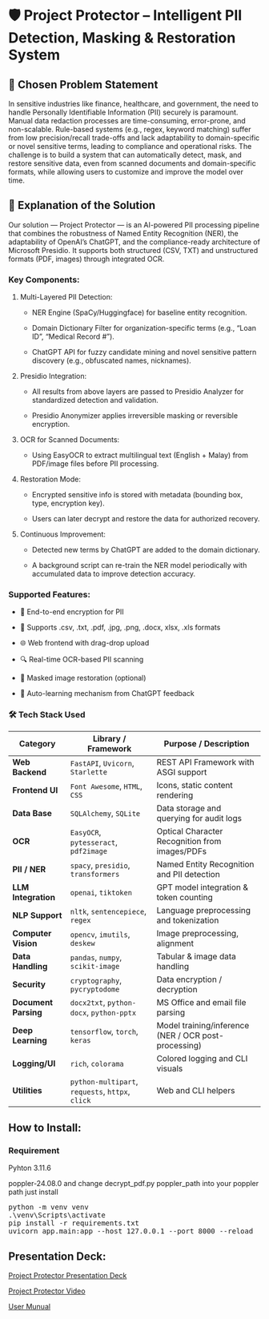 # 🛡️ Project Protector – Intelligent PII Detection, Masking & Restoration System

## 🧩 Chosen Problem Statement

In sensitive industries like finance, healthcare, and government, the need to handle Personally Identifiable Information (PII) securely is paramount. Manual data redaction processes are time-consuming, error-prone, and non-scalable. Rule-based systems (e.g., regex, keyword matching) suffer from low precision/recall trade-offs and lack adaptability to domain-specific or novel sensitive terms, leading to compliance and operational risks. The challenge is to build a system that can automatically detect, mask, and restore sensitive data, even from scanned documents and domain-specific formats, while allowing users to customize and improve the model over time.

## 🧠 Explanation of the Solution

Our solution — Project Protector — is an AI-powered PII processing pipeline that combines the robustness of Named Entity Recognition (NER), the adaptability of OpenAI’s ChatGPT, and the compliance-ready architecture of Microsoft Presidio. It supports both structured (CSV, TXT) and unstructured formats (PDF, images) through integrated OCR.

### Key Components:
1. Multi-Layered PII Detection:

	- NER Engine (SpaCy/Huggingface) for baseline entity recognition.

	- Domain Dictionary Filter for organization-specific terms (e.g., “Loan ID”, “Medical Record #”).

	- ChatGPT API for fuzzy candidate mining and novel sensitive pattern discovery (e.g., obfuscated names, nicknames).

2. Presidio Integration:

	- All results from above layers are passed to Presidio Analyzer for standardized detection and validation.

	- Presidio Anonymizer applies irreversible masking or reversible encryption.

3. OCR for Scanned Documents:

	- Using EasyOCR to extract multilingual text (English + Malay) from PDF/image files before PII processing.

4. Restoration Mode:

	- Encrypted sensitive info is stored with metadata (bounding box, type, encryption key).

	- Users can later decrypt and restore the data for authorized recovery.

5. Continuous Improvement:

	- Detected new terms by ChatGPT are added to the domain dictionary.

	- A background script can re-train the NER model periodically with accumulated data to improve detection accuracy.

### Supported Features:
- 🔐 End-to-end encryption for PII

- 🧾 Supports .csv, .txt, .pdf, .jpg, .png, .docx, xlsx, .xls formats

- 🌐 Web frontend with drag-drop upload

- 🔍 Real-time OCR-based PII scanning

- 🔄 Masked image restoration (optional)

- 🧠 Auto-learning mechanism from ChatGPT feedback

### 🛠️ Tech Stack Used

| Category             | Library / Framework                                                 | Purpose / Description                                |
| -------------------- | ------------------------------------------------------------------- | ---------------------------------------------------- |
| **Web Backend**      | `FastAPI`, `Uvicorn`, `Starlette`                                   | REST API Framework with ASGI support                 |
| **Frontend UI**      | `Font Awesome`, `HTML`, `CSS`                                       | Icons, static content rendering                      |
| **Data Base**        | `SQLAlchemy`, `SQLite`                                              | Data storage and querying for audit logs     	    |
| **OCR**              | `EasyOCR`, `pytesseract`, `pdf2image`                               | Optical Character Recognition from images/PDFs       |
| **PII / NER**        | `spacy`, `presidio`, `transformers`                                 | Named Entity Recognition and PII detection           |
| **LLM Integration**  | `openai`, `tiktoken`                                                | GPT model integration & token counting               |
| **NLP Support**      | `nltk`, `sentencepiece`, `regex`                                    | Language preprocessing and tokenization              |
| **Computer Vision**  | `opencv`, `imutils`, `deskew`                                       | Image preprocessing, alignment                       |
| **Data Handling**    | `pandas`, `numpy`, `scikit-image`                                   | Tabular & image data handling                        |
| **Security**         | `cryptography`, `pycryptodome`                                      | Data encryption / decryption                         |
| **Document Parsing** | `docx2txt`, `python-docx`, `python-pptx`							 | MS Office and email file parsing                     |
| **Deep Learning**    | `tensorflow`, `torch`, `keras`                                      | Model training/inference (NER / OCR post-processing) |
| **Logging/UI**       | `rich`, `colorama`                                                  | Colored logging and CLI visuals                      |
| **Utilities**        | `python-multipart`, `requests`, `httpx`, `click`                    | Web and CLI helpers                                  |

## How to Install:

### Requirement 
Pyhton 3.11.6

poppler-24.08.0 and change decrypt_pdf.py poppler_path into your poppler path just install

<pre>
python -m venv venv
.\venv\Scripts\activate
pip install -r requirements.txt
uvicorn app.main:app --host 127.0.0.1 --port 8000 --reload
</pre>


## Presentation Deck:

[Project Protector Presentation Deck](https://www.canva.com/design/DAGub40Ie78/bGUAwjYC5osyRcr6vmW8Og/edit?utm_content=DAGub40Ie78&utm_campaign=designshare&utm_medium=link2&utm_source=sharebutton)

[Project Protector Video](https://www.youtube.com/watch?v=YYZ-JlLf9U4)

[User Munual](https://www.canva.com/design/DAGwCao0VeY/57P8u3J6Q6zVJcSqZAS9aw/edit?utm_content=DAGwCao0VeY&utm_campaign=designshare&utm_medium=link2&utm_source=sharebutton)
